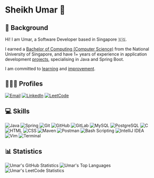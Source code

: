 # Sheikh Umar 👋

## 💫 Background
Hi!
I am Umar, a Software Developer based in Singapore 🇸🇬.

I earned a [Bachelor of Computing (Computer Science)](https://github.com/shumarb/coursework) from the National University of Singapore,
and have 1+ years of experience in application development [projects](https://github.com/shumarb/projects),
specialising in Java and Spring Boot.

I am committed to [learning](https://github.com/shumarb/learning) and [improvement](https://github.com/shumarb/improvement).

## 👨🏻‍💻 Profiles
[![Email](https://go-skill-icons.vercel.app/api/icons?i=outlook)](mailto:shumarb@outlook.com "Email")
[![LinkedIn](https://go-skill-icons.vercel.app/api/icons?i=linkedin)](https://www.linkedin.com/in/shumarb/ "LinkedIn")
[![LeetCode](https://go-skill-icons.vercel.app/api/icons?i=leetcode)](https://leetcode.com/u/shumarb/ "LeetCode")

## 💻 Skills
![Java](https://go-skill-icons.vercel.app/api/icons?i=java "Java")
![Spring](https://go-skill-icons.vercel.app/api/icons?i=spring "Spring")
![Git](https://go-skill-icons.vercel.app/api/icons?i=git "Git")
![GitHub](https://go-skill-icons.vercel.app/api/icons?i=github "GitHub")
![GitLab](https://go-skill-icons.vercel.app/api/icons?i=gitlab "GitLab")
![MySQL](https://go-skill-icons.vercel.app/api/icons?i=mysql "MySQL")
![PostgreSQL](https://go-skill-icons.vercel.app/api/icons?i=postgresql "PostgreSQL")
![C](https://go-skill-icons.vercel.app/api/icons?i=c "C")
![HTML](https://go-skill-icons.vercel.app/api/icons?i=html "HTML")
![CSS](https://go-skill-icons.vercel.app/api/icons?i=css "CSS")
![Maven](https://go-skill-icons.vercel.app/api/icons?i=maven "Maven")
![Postman](https://go-skill-icons.vercel.app/api/icons?i=postman "Postman")
![Bash Scripting](https://go-skill-icons.vercel.app/api/icons?i=bash "Bash Scripting")
![](https://go-skill-icons.vercel.app/api/icons?i=idea "IntelliJ IDEA")
![](https://go-skill-icons.vercel.app/api/icons?i=vim "Vim")
![](https://go-skill-icons.vercel.app/api/icons?i=terminal "Terminal")


## 📊 Statistics
![Umar's GitHub Statistics](https://github-readme-stats.vercel.app/api?username=shumarb&theme=github_dark&show_icons=true)
![Umar's Top Languages](https://github-readme-stats.vercel.app/api/top-langs/?username=shumarb&layout=compact&theme=github_dark)
![Umar's LeetCode Statistics](https://leetcard.jacoblin.cool/shumarb?theme=dark)